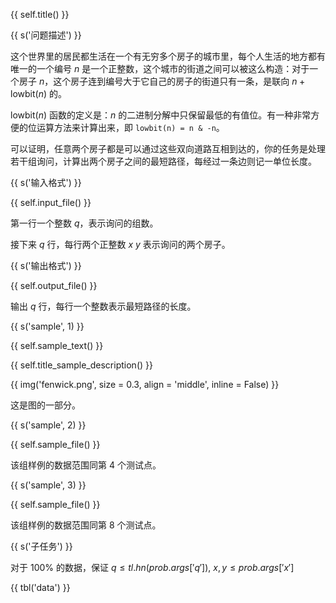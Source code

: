 {{ self.title() }}

{{ s('问题描述') }}

这个世界里的居民都生活在一个有无穷多个房子的城市里，每个人生活的地方都有唯一的一个编号 $n$ 是一个正整数，这个城市的街道之间可以被这么构造：对于一个房子 $n$，这个房子连到编号大于它自己的房子的街道只有一条，是联向 $n + \mathrm{lowbit}(n)$ 的。

$\mathrm{lowbit}(n)$ 函数的定义是：$n$ 的二进制分解中只保留最低的有值位。有一种非常方便的位运算方法来计算出来，即 `lowbit(n) = n & -n`。

可以证明，任意两个房子都是可以通过这些双向道路互相到达的，你的任务是处理若干组询问，计算出两个房子之间的最短路径，每经过一条边则记一单位长度。

{{ s('输入格式') }}

{{ self.input_file() }}

第一行一个整数 $q$，表示询问的组数。

接下来 $q$ 行，每行两个正整数 $x\ y$ 表示询问的两个房子。

{{ s('输出格式') }}

{{ self.output_file() }}

输出 $q$ 行，每行一个整数表示最短路径的长度。

{{ s('sample', 1) }}

{{ self.sample_text() }}

{{ self.title_sample_description() }}

{{ img('fenwick.png', size = 0.3, align = 'middle', inline = False) }}

这是图的一部分。

{{ s('sample', 2) }}

{{ self.sample_file() }}

该组样例的数据范围同第 4 个测试点。

{{ s('sample', 3) }}

{{ self.sample_file() }}

该组样例的数据范围同第 8 个测试点。

{{ s('子任务') }}

对于 $100\%$ 的数据，保证 $q \le {{ tl.hn(prob.args['q']) }}$, $x, y \le {{ prob.args['x'] }}$

{{ tbl('data') }}

